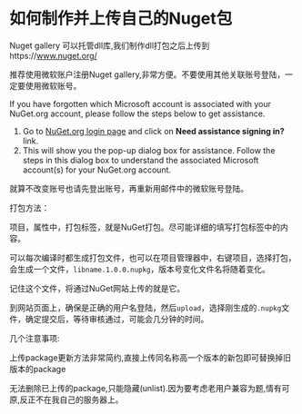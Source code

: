 # 如何制作并上传自己的Nuget包

Nuget gallery 可以托管dll库,我们制作dll打包之后上传到https://www.nuget.org/

推荐使用微软账户注册Nuget gallery,非常方便。不要使用其他关联账号登陆，一定要使用微软账号。

If you have forgotten which Microsoft account is associated with your NuGet.org account, please follow the steps below to get assistance.

1. Go to [NuGet.org login page](https://www.nuget.org/users/account/LogOn) and click on **Need assistance signing in?** link.
2. This will show you the pop-up dialog box for assistance. Follow the steps in this dialog box to understand the associated Microsoft account(s) for your NuGet.org account.

就算不改变账号也请先登出账号，再重新用邮件中的微软账号登陆。



打包方法：

项目，属性中，打包标签，就是NuGet打包。尽可能详细的填写打包标签中的内容。

可以每次编译时都生成打包文件，也可以在项目管理器中，右键项目，选择打包，会生成一个文件，`libname.1.0.0.nupkg`，版本号变化文件名将随着变化。

记住这个文件，将通过NuGet网站上传的就是它。

到网站页面上，确保是正确的用户名登陆，然后`upload`，选择刚生成的`.nupkg`文件，确定提交后，等待审核通过，可能会几分钟的时间。



几个注意事项:

上传package更新方法非常简约,直接上传同名称高一个版本的新包即可替换掉旧版本的package

无法删除已上传的package,只能隐藏(unlist).因为要考虑老用户兼容为题,情有可原,反正不在我自己的服务器上。

